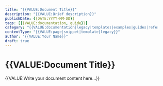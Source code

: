 ```yaml
---
title: "{{VALUE:Document Title}}"
description: "{{VALUE:Brief description}}"
publishDate: {{DATE:YYYY-MM-DD}}
tags: [{{VALUE:documentation, guide}}]
category: "{{VALUE:documentation|legacy|templates|examples|guides|references}}"
contentType: "{{VALUE:page|snippet|template|legacy}}"
author: "{{VALUE:Your Name}}"
draft: true
---
```


# {{VALUE:Document Title}}

{{VALUE:Write your document content here...}}
